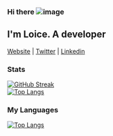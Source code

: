 ### Hi there  ![image](https://github.com/psntloice/psntloice/assets/103282006/67e95ddc-cbba-44e6-97aa-ccb2a238cdfc)

  ## I'm Loice. A developer

[Website](https://psntloice.github.io/portfolio/) |
[Twitter](https://twitter.com/LoiceKm) |
[Linkedin](https://www.linkedin.com/in/loice-kamau-64011027a/)

### Stats

[![GitHub Streak](https://streak-stats.demolab.com?user=psntloice&theme=tokyonight&hide_border=true)](https://git.io/streak-stats)          
[![Top Langs](https://github-readme-stats.vercel.app/api?username=psntloice&theme=tokyonight&hide_border=true&show_icons=true)](https://github.com/saifurrahman1193)

### My Languages
[![Top Langs](https://github-readme-stats-git-masterrstaa-rickstaa.vercel.app/api/top-langs/?username=psntloice&theme=tokyonight&hide_border=true)](https://github.com/anuraghazra/github-readme-stats)



